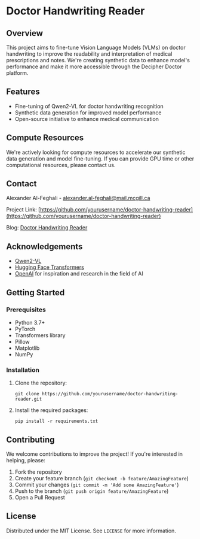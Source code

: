 # Doctor Handwriting Reader

## Overview

This project aims to fine-tune Vision Language Models (VLMs) on doctor handwriting to improve the readability and interpretation of medical prescriptions and notes. We're creating synthetic data to enhance model's performance and make it more accessible through the Decipher Doctor platform.

## Features

- Fine-tuning of Qwen2-VL for doctor handwriting recognition
- Synthetic data generation for improved model performance
- Open-source initiative to enhance medical communication

## Compute Resources

We're actively looking for compute resources to accelerate our synthetic data generation and model fine-tuning. If you can provide GPU time or other computational resources, please contact us.

## Contact

Alexander Al-Feghali - alexander.al-feghali@mail.mcgill.ca

Project Link: [https://github.com/yourusername/doctor-handwriting-reader](https://github.com/yourusername/doctor-handwriting-reader)

Blog: [Doctor Handwriting Reader](https://doctorhandwritingreaderdotcom)

## Acknowledgements

- [Qwen2-VL](https://github.com/QwenLM/Qwen-VL)
- [Hugging Face Transformers](https://github.com/huggingface/transformers)
- [OpenAI](https://openai.com) for inspiration and research in the field of AI


## Getting Started

### Prerequisites

- Python 3.7+
- PyTorch
- Transformers library
- Pillow
- Matplotlib
- NumPy

### Installation

1. Clone the repository:
   ```
   git clone https://github.com/yourusername/doctor-handwriting-reader.git
   ```
2. Install the required packages:
   ```
   pip install -r requirements.txt
   ```

## Contributing

We welcome contributions to improve the project! If you're interested in helping, please:

1. Fork the repository
2. Create your feature branch (`git checkout -b feature/AmazingFeature`)
3. Commit your changes (`git commit -m 'Add some AmazingFeature'`)
4. Push to the branch (`git push origin feature/AmazingFeature`)
5. Open a Pull Request


## License

Distributed under the MIT License. See `LICENSE` for more information.